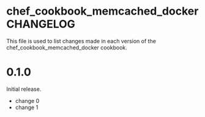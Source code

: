 # chef_cookbook_memcached_docker CHANGELOG

This file is used to list changes made in each version of the chef_cookbook_memcached_docker cookbook.

# 0.1.0

Initial release.

- change 0
- change 1

